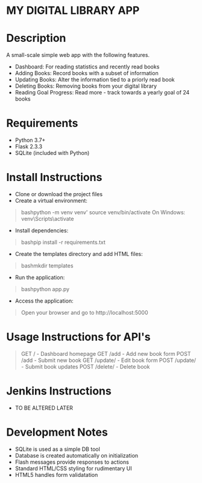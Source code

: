 # **MY DIGITAL LIBRARY APP**

# Description

A small-scale simple web app with the following features.

- Dashboard: For reading statistics and recently read books
- Adding Books: Record books with a subset of information
- Updating Books: Alter the information tied to a priorly read book
- Deleting Books: Removing books from your digital library
- Reading Goal Progress: Read more - track towards a yearly goal of 24 books

# Requirements

- Python 3.7+
- Flask 2.3.3
- SQLite (included with Python)

# Install Instructions

- Clone or download the project files
- Create a virtual environment:
> bashpython -m venv venv'
> source venv/bin/activate
> On Windows: venv\Scripts\activate

- Install dependencies:
> bashpip install -r requirements.txt

- Create the templates directory and add HTML files:
> bashmkdir templates

- Run the application:
> bashpython app.py

- Access the application:
> Open your browser and go to http://localhost:5000

# Usage Instructions for API's

> GET / - Dashboard homepage
> GET /add - Add new book form
> POST /add - Submit new book
> GET /update/<id> - Edit book form
> POST /update/<id> - Submit book updates
> POST /delete/<id> - Delete book


# Jenkins Instructions

- TO BE ALTERED LATER

# Development Notes

- SQLite is used as a simple DB tool
- Database is created automatically on initialization
- Flash messages provide responses to actions
- Standard HTML/CSS styling for rudimentary UI
- HTML5 handles form validatation